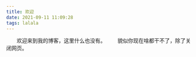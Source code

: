 ```yaml
---
title: 欢迎
date: 2021-09-11 11:09:28
tags: lalala
---
```

&emsp;&emsp;欢迎来到我的博客，这里什么也没有。
&emsp;&emsp;貌似你现在啥都干不了，除了关闭网页。